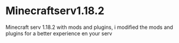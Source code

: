 # Minecraftserv1.18.2
Minecraft serv 1.18.2 with mods and plugins, i modified the mods and plugins for a better experience en your serv
